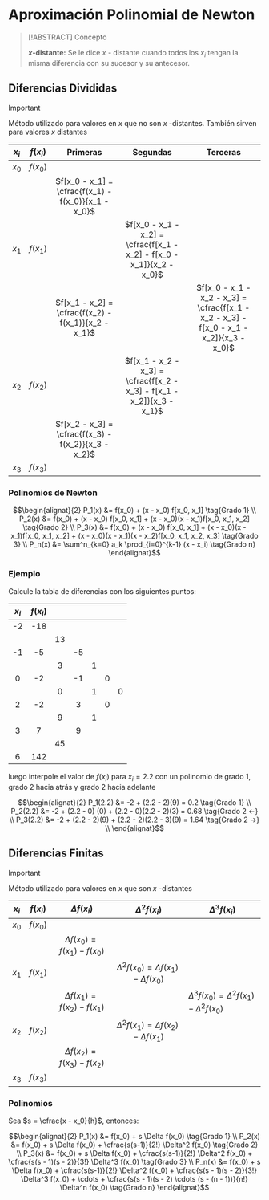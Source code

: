 # Aproximación Polinomial de Newton

> [!ABSTRACT] Concepto
> 
> **$x$-distante:** Se le dice $x$ - distante cuando todos los $x_i$ tengan la misma diferencia con su sucesor y su antecesor.

## Diferencias Divididas

> [!IMPORTANT]
> 
> Método utilizado para valores en $x$ que no son $x$ -distantes. También sirven para valores $x$ distantes

| $x_i$ | $f(x_i)$ |                      Primeras                       |                               Segundas                                |                                        Terceras                                         |
|:-----:|:--------:|:---------------------------------------------------:|:---------------------------------------------------------------------:|:---------------------------------------------------------------------------------------:|
| $x_0$ | $f(x_0)$ |                                                     |                                                                       |                                                                                         |
|       |          | $f[x_0 - x_1] = \cfrac{f(x_1) - f(x_0)}{x_1 - x_0}$ |                                                                       |                                                                                         |
| $x_1$ | $f(x_1)$ |                                                     | $f[x_0 - x_1 - x_2] = \cfrac{f[x_1 - x_2] - f[x_0 - x_1]}{x_2 - x_0}$ |                                                                                         |
|       |          | $f[x_1 - x_2] = \cfrac{f(x_2) - f(x_1)}{x_2 - x_1}$ |                                                                       | $f[x_0 - x_1 - x_2 - x_3] = \cfrac{f[x_1 - x_2 - x_3] - f[x_0 - x_1 - x_2]}{x_3 - x_0}$ |
| $x_2$ | $f(x_2)$ |                                                     | $f[x_1 - x_2 - x_3] = \cfrac{f[x_2 - x_3] - f[x_1 - x_2]}{x_3 - x_1}$ |                                                                                         |
|       |          | $f[x_2 - x_3] = \cfrac{f(x_3) - f(x_2)}{x_3 - x_2}$ |                                                                       |                                                                                         |
| $x_3$ | $f(x_3)$ |                                                     |                                                                       |                                                                                         |

### Polinomios de Newton

$$\begin{alignat}{2}
	P_1(x) &= f(x_0) + (x - x_0) f[x_0, x_1] \tag{Grado 1} \\
	P_2(x) &= f(x_0) + (x - x_0) f[x_0, x_1] + (x - x_0)(x - x_1)f[x_0, x_1, x_2] \tag{Grado 2} \\
	P_3(x) &= f(x_0) + (x - x_0) f[x_0, x_1] + (x - x_0)(x - x_1)f[x_0, x_1, x_2] + (x - x_0)(x - x_1)(x - x_2)f[x_0, x_1, x_2, x_3] \tag{Grado 3} \\
	P_n(x) &= \sum^n_{k=0} a_k \prod_{i=0}^{k-1} (x - x_i) \tag{Grado n}
\end{alignat}$$

### Ejemplo 

Calcule la tabla de diferencias con los siguientes puntos:

| $x_i$ | $f(x_i)$ |     |     |     |     |     |
|:-----:|:--------:|:---:|:---:|:---:|:---:|:---:|
|  -2   |   -18    |     |     |     |     |     |
|       |          | 13  |     |     |     |     |
|  -1   |    -5    |     | -5  |     |     |     |
|       |          |  3  |     |  1  |     |     |
|   0   |    -2    |     | -1  |     |  0  |     |
|       |          |  0  |     |  1  |     |  0  |
|   2   |    -2    |     |  3  |     |  0  |     |
|       |          |  9  |     |  1  |     |     |
|   3   |    7     |     |  9  |     |     |     |
|       |          | 45  |     |     |     |     |
|   6   |   142    |     |     |     |     |     |

luego interpole el valor de $f(x_i)$ para $x_i = 2.2$ con un polinomio de grado 1, grado 2 hacia atrás y grado 2 hacia adelante

$$\begin{alignat}{2}
	P_1(2.2) &= -2 + (2.2 - 2)(9) = 0.2 \tag{Grado 1} \\
	P_2(2.2) &= -2 + (2.2 - 0) (0) + (2.2 - 0)(2.2 - 2)(3) = 0.68 \tag{Grado 2 <-} \\
	P_3(2.2) &= -2 + (2.2 - 2)(9) + (2.2 - 2)(2.2 - 3)(9) =  1.64 \tag{Grado 2 ->} \\
\end{alignat}$$

## Diferencias Finitas

> [!IMPORTANT]
> 
> Método utilizado para valores en $x$ que son $x$ -distantes

| $x_i$ | $f(x_i)$ |          $\Delta f(x_i)$          |                 $\Delta^2 f(x_i)$                 | $\Delta^3 f(x_i)$                                     |
|:-----:|:--------:|:---------------------------------:|:-------------------------------------------------:| ----------------------------------------------------- |
| $x_0$ | $f(x_0)$ |                                   |                                                   |                                                       |
|       |          | $\Delta f(x_0) = f(x_1) - f(x_0)$ |                                                   |                                                       |
| $x_1$ | $f(x_1)$ |                                   | $\Delta^2 f(x_0) = \Delta f(x_1) - \Delta f(x_0)$ |                                                       |
|       |          | $\Delta f(x_1) = f(x_2) - f(x_1)$ |                                                   | $\Delta^3 f(x_0) = \Delta^2 f(x_1) - \Delta^2 f(x_0)$ |
| $x_2$ | $f(x_2)$ |                                   | $\Delta^2 f(x_1) = \Delta f(x_2) - \Delta f(x_1)$ |                                                       |
|       |          | $\Delta f(x_2) = f(x_3) - f(x_2)$ |                                                   |                                                       |
| $x_3$ | $f(x_3)$ |                                   |                                                   |                                                       |

### Polinomios

Sea $s = \cfrac{x - x_0}{h}$, entonces:

$$\begin{alignat}{2}
	P_1(x) &= f(x_0) + s \Delta f(x_0)  \tag{Grado 1} \\
	P_2(x) &= f(x_0) + s \Delta f(x_0) + \cfrac{s(s-1)}{2!} \Delta^2 f(x_0) \tag{Grado 2} \\
	P_3(x) &= f(x_0) + s \Delta f(x_0) + \cfrac{s(s-1)}{2!} \Delta^2 f(x_0) + \cfrac{s(s - 1)(s - 2)}{3!} \Delta^3 f(x_0) \tag{Grado 3} \\
	P_n(x) &= f(x_0) + s \Delta f(x_0) + \cfrac{s(s-1)}{2!} \Delta^2 f(x_0) + \cfrac{s(s - 1)(s - 2)}{3!} \Delta^3 f(x_0) + \cdots + \cfrac{s(s - 1)(s - 2) \cdots (s - (n - 1))}{n!} \Delta^n f(x_0) \tag{Grado n} 
\end{alignat}$$

